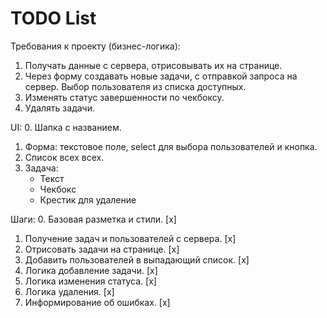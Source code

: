 # TODO List

Требования к проекту (бизнес-логика):
1. Получать данные с сервера, отрисовывать их на странице.
2. Через форму создавать новые задачи, с отправкой запроса на сервер.
   Выбор пользователя из списка доступных.
3. Изменять статус завершенности по чекбоксу.
4. Удалять задачи.

UI:
0. Шапка с названием.
1. Форма: текстовое поле, select для выбора пользователей и кнопка.
2. Список всех всех.
3. Задача:
   - Текст
   - Чекбокс
   - Крестик для удаление

Шаги:
0. Базовая разметка и стили. [x]
1. Получение задач и пользователей с сервера. [x]
2. Отрисовать задачи на странице. [x]
3. Добавить пользователей в выпадающий список. [x]
4. Логика добавление задачи. [x]
5. Логика изменения статуса. [x]
6. Логика удаления. [x]
7. Информирование об ошибках. [x]